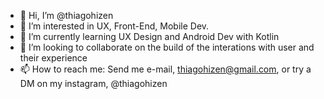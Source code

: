 - 👋 Hi, I’m @thiagohizen
- 👀 I’m interested in UX, Front-End, Mobile Dev.
- 🌱 I’m currently learning UX Design and Android Dev with Kotlin
- 💞️ I’m looking to collaborate on the build of the interations with user and their experience
- 📫 How to reach me: Send me e-mail, thiagohizen@gmail.com, or try a DM on my instagram, @thiagohizen

<!---
thiagohizen/thiagohizen is a ✨ special ✨ repository because its `README.md` (this file) appears on your GitHub profile.
You can click the Preview link to take a look at your changes.
--->
